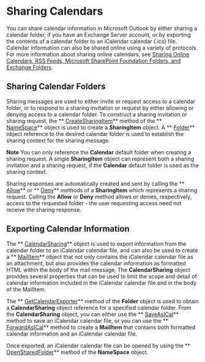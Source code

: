 
# Sharing Calendars

 You can share calendar information in Microsoft Outlook by either sharing a calendar folder, if you have an Exchange Server account, or by exporting the contents of a calendar folder to an iCalendar calendar (.ics) file. Calendar information can also be shared online using a variety of protocols. For more information about sharing online calendars, see [Sharing Online Calendars, RSS Feeds, Microsoft SharePoint Foundation Folders, and Exchange Folders](e579e026-bd10-37bb-eb3e-5c9f042fa0fa.md).


## Sharing Calendar Folders

Sharing messages are used to either invite or request access to a calendar folder, or to respond to a sharing invitation or request by either allowing or denying access to a calendar folder. To construct a sharing invitation or sharing request, the  ** [CreateSharingItem](4c59319e-33e1-aaaf-c389-7390a6a85493.md)** method of the ** [NameSpace](f0dcaa19-07f5-5d42-a3bf-2e42b7885644.md)** object is used to create a **SharingItem** object. A ** [Folder](3cf6cda8-6d70-666e-2643-9d9c5b9cacfc.md)** object reference to the desired calendar folder is used to establish the sharing context for the sharing message.


 **Note**  You can only reference the  **Calendar** default folder when creating a sharing request. A single **SharingItem** object can represent both a sharing invitation and a sharing request, if the **Calendar** default folder is used as the sharing context.

Sharing responses are automatically created and sent by calling the  ** [Allow](8f47e300-86d0-b90c-a41d-05bddec743f4.md)** or ** [Deny](f2a5af98-280d-48f1-f6c3-3d17a2654774.md)** methods of a **SharingItem** which represents a sharing request. Calling the **Allow** or **Deny** method allows or denies, respectively, access to the requested folder - the user requesting access need not receive the sharing response.


## Exporting Calendar Information

 The ** [CalendarSharing](37a8a15e-51c2-b1a0-7db6-cf2a1f4e8405.md)** object is used to export information from the calendar folder to an iCalendar calendar file, and can also be used to create a ** [MailItem](14197346-05d2-0250-fa4c-4a6b07daf25f.md)** object that not only contains the iCalendar calendar file as an attachment, but also provides the calendar information as formatted HTML within the body of the mail message. The **CalendarSharing** object provides several properties that can be used to limit the scope and detail of calendar information included in the iCalendar calendar file and in the body of the MailItem.

The  ** [GetCalendarExporter](7c67e208-65dd-8904-4b6f-8ec2df4e530d.md)** method of the **Folder** object is used to obtain a **CalendarSharing** object reference for a specified calendar folder. From the **CalendarSharing** object, you can either use the ** [SaveAsICal](2314f751-77c5-9b95-05fb-c3075f512508.md)** method to save an iCalendar calendar file, or you can use the ** [ForwardAsICal](b796a573-784b-6725-535e-fd156a3f233c.md)** method to create a **MailItem** that contains both formatted calendar information and an iCalendar calendar file.

Once exported, an iCalendar calendar file can be opened by using the  ** [OpenSharedFolder](907efeab-8a37-98a6-f241-0a051f03f472.md)** method of the **NameSpace** object.


